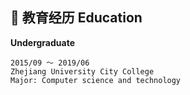 ## 📜 教育经历 Education
**Undergraduate**

    2015/09 ～ 2019/06
    Zhejiang University City College 
    Major: Computer science and technology
